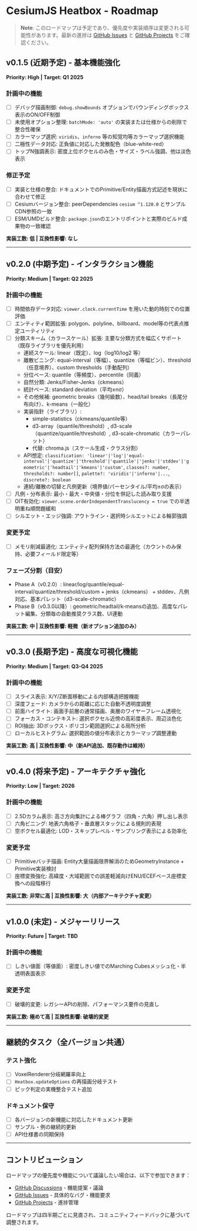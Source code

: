 # CesiumJS Heatbox - Roadmap

> **Note**: このロードマップは予定であり、優先度や実装順序は変更される可能性があります。最新の進捗は [GitHub Issues](https://github.com/hiro-nyon/cesium-heatbox/issues) と [GitHub Projects](https://github.com/hiro-nyon/cesium-heatbox/projects) をご確認ください。

## v0.1.5 (近期予定) - 基本機能強化

**Priority: High | Target: Q1 2025**

### 計画中の機能
- [ ] デバッグ描画制御: `debug.showBounds` オプションでバウンディングボックス表示のON/OFF制御
- [ ] 未使用オプション整理: `batchMode: 'auto'` の実装または仕様からの削除で整合性確保
- [ ] カラーマップ選択: `viridis`、`inferno` 等の知覚均等カラーマップ選択機能
- [ ] 二極性データ対応: 正負値に対応した発散配色（blue-white-red）
- [ ] トップN強調表示: 密度上位ボクセルのみ色・サイズ・ラベル強調、他は淡色表示

### 修正予定
- [ ] 実装と仕様の整合: ドキュメントでのPrimitive/Entity描画方式記述を現状に合わせて修正
- [ ] Cesiumバージョン整合: peerDependencies `cesium ^1.120.0` とサンプルCDN参照の一致
- [ ] ESM/UMDビルド整合: `package.json`のエントリポイントと実際のビルド成果物の一致確認

**実装工数: 低 | 互換性影響: なし**

---

## v0.2.0 (中期予定) - インタラクション機能

**Priority: Medium | Target: Q2 2025**

### 計画中の機能
- [ ] 時間依存データ対応: `viewer.clock.currentTime` を用いた動的時刻での位置評価
- [ ] エンティティ範囲拡張: polygon、polyline、billboard、model等の代表点推定ユーティリティ
- [ ] 分類スキーム（カラースケール）拡張: 主要な分類方式を幅広くサポート（既存ライブラリを優先利用）
  - 連続スケール: linear（既定）、log（log10/log2 等）
  - 離散ビニング: equal-interval（等幅）、quantize（等幅ビン）、threshold（任意境界）、custom thresholds（手動配列）
  - 分位ベース: quantile（等頻度）、percentile（同義）
  - 自然分類: Jenks/Fisher-Jenks（ckmeans）
  - 統計ベース: standard deviation（平均±nσ）
  - その他候補: geometric breaks（幾何級数）、head/tail breaks（長尾分布向け）、k-means（一般化）
  - 実装指針（ライブラリ）: 
    - simple-statistics（ckmeans/quantile等）
    - d3-array（quantile/threshold）, d3-scale（quantize/quantile/threshold）, d3-scale-chromatic（カラーパレット）
    - 代替: chroma.js（スケール生成・クラス分割）
  - API想定: `classification: 'linear'|'log'|'equal-interval'|'quantize'|'threshold'|'quantile'|'jenks'|'stddev'|'geometric'|'headtail'|'kmeans'|'custom'`, `classes?: number`, `thresholds?: number[]`, `palette?: 'viridis'|'inferno'|...`, `discrete?: boolean`
  - 連続/離散の切替と凡例更新（境界値/パーセンタイル/平均±σの表示）
- [ ] 凡例・分布表示: 最小・最大・中央値・分位を併記した読み取り支援
- [ ] OIT有効化: `viewer.scene.orderIndependentTranslucency = true` での半透明重ね順問題緩和
- [ ] シルエット・エッジ強調: アウトライン・選択時シルエットによる輪郭強調

### 変更予定
- [ ] メモリ削減最適化: エンティティ配列保持方法の最適化（カウントのみ保持、必要フィールド限定等）

### フェーズ分割（目安）
- Phase A（v0.2.0）: linear/log/quantile/equal-interval/quantize/threshold/custom + jenks（ckmeans） + stddev、凡例対応、基本パレット（d3-scale-chromatic）
- Phase B（v0.3.0以降）: geometric/headtail/k-meansの追加、高度なパレット編集、分類毎の自動推奨クラス数、UI連動

**実装工数: 中 | 互換性影響: 軽微（新オプション追加のみ）**

---

## v0.3.0 (長期予定) - 高度な可視化機能

**Priority: Medium | Target: Q3-Q4 2025**

### 計画中の機能
- [ ] スライス表示: X/Y/Z断面移動による内部構造把握機能
- [ ] 深度フェード: カメラからの距離に応じた自動不透明度調整
- [ ] 前面ハイライト: 画面手前層の通常描画、奥層のワイヤーフレーム透視化
- [ ] フォーカス・コンテキスト: 選択ボクセル近傍の高彩度表示、周辺淡色化
- [ ] ROI抽出: 3Dボックス・ポリゴン範囲選択による局所分析
- [ ] ローカルヒストグラム: 選択範囲の値分布表示とカラーマップ調整連動

**実装工数: 高 | 互換性影響: 中（新API追加、既存動作は維持）**

---

## v0.4.0 (将来予定) - アーキテクチャ強化

**Priority: Low | Target: 2026**

### 計画中の機能
- [ ] 2.5Dカラム表示: 高さ方向集計による棒グラフ（四角・六角）押し出し表示
- [ ] 六角ビニング: 地表六角格子・垂直層スタックによる規則的表現
- [ ] 空ボクセル最適化: LOD・スキップレベル・サンプリング表示による効率化

### 変更予定
- [ ] Primitiveバッチ描画: Entity大量描画限界解消のためGeometryInstance + Primitive実装検討
- [ ] 座標変換強化: 高緯度・大域範囲での誤差軽減向けENU/ECEFベース座標変換への段階移行

**実装工数: 非常に高 | 互換性影響: 大（内部アーキテクチャ変更）**

---

## v1.0.0 (未定) - メジャーリリース

**Priority: Future | Target: TBD**

### 計画中の機能
- [ ] しきい値面（等値面）: 密度しきい値でのMarching Cubesメッシュ化・半透明表面表示

### 変更予定
- [ ] 破壊的変更: レガシーAPIの削除、パフォーマンス要件の見直し

**実装工数: 極めて高 | 互換性影響: 破壊的変更**

---

## 継続的タスク（全バージョン共通）

### テスト強化
- [ ] VoxelRenderer分岐網羅率向上
- [ ] `Heatbox.updateOptions` の再描画分岐テスト
- [ ] ピック判定の実機整合テスト追加

### ドキュメント保守
- [ ] 各バージョンの新機能に対応したドキュメント更新
- [ ] サンプル・例の継続的更新
- [ ] API仕様書の同期保持

---

## コントリビューション

ロードマップの優先度や機能について議論したい場合は、以下で参加できます：

- [GitHub Discussions](https://github.com/hiro-nyon/cesium-heatbox/discussions) - 機能提案・議論
- [GitHub Issues](https://github.com/hiro-nyon/cesium-heatbox/issues) - 具体的なバグ・機能要求
- [GitHub Projects](https://github.com/hiro-nyon/cesium-heatbox/projects) - 進捗管理

ロードマップは四半期ごとに見直され、コミュニティフィードバックに基づいて調整されます。
